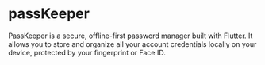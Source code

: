 # passKeeper
PassKeeper is a secure, offline-first password manager built with Flutter. It allows you to store and organize all your account credentials locally on your device, protected by your fingerprint or Face ID.
